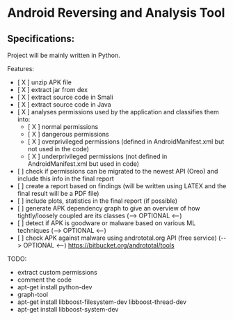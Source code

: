 # Android Reversing and Analysis Tool

## Specifications:
Project will be mainly written in Python. 

Features: <br/>
*    \[ X \] unzip APK file <br/>
*    \[ X \] extract jar from dex <br/>
*    \[ X \] extract source code in Smali <br/>
*    \[ X \] extract source code in Java <br/>
*    \[ X \] analyses permissions used by the application and classifies them into: <br/>
     * \[ X \] normal permissions
     * \[ X \] dangerous permissions
     * \[ X \] overprivileged permissions (defined in AndroidManifest.xml but not used in the code)
     * \[ X \] underprivileged permissions (not defined in AndroidManifest.xml but used in code) <br/>
*   \[ \] check if permissions can be migrated to the newest API (Oreo) and include this info in the final report 
*   \[ \] create a report based on findings (will be written using LATEX and the final result will be a PDF file)
*   \[ \] include plots, statistics in the final report (if possible)
*   \[ \] generate APK dependency graph to give an overview of how tightly/loosely coupled are its classes (--> OPTIONAL <--)
*   \[ \] detect if APK is goodware or malware based on various ML techniques (--> OPTIONAL <--)
*   \[ \] check APK against malware using andrototal.org API (free service) (--> OPTIONAL <--) https://bitbucket.org/andrototal/tools <br/>

TODO:
- extract custom permissions
- comment the code
- apt-get install python-dev
- graph-tool
- apt-get install libboost-filesystem-dev libboost-thread-dev
- apt-get install libboost-system-dev